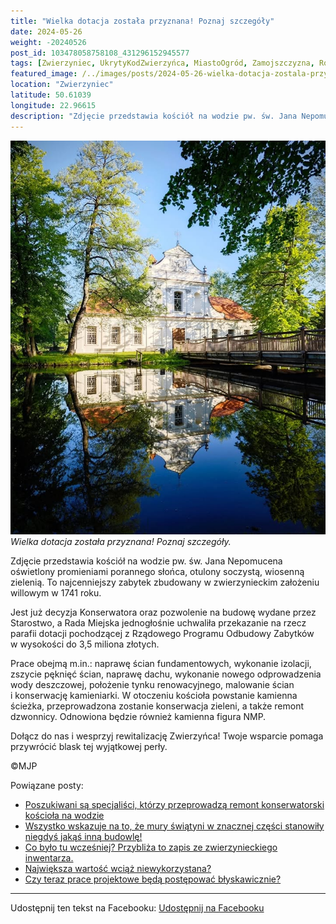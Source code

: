 ```yaml
---
title: "Wielka dotacja została przyznana! Poznaj szczegóły"
date: 2024-05-26
weight: -20240526
post_id: 103478058758108_431296152945577
tags: [Zwierzyniec, UkrytyKodZwierzyńca, MiastoOgród, Zamojszczyzna, Roztocze, Lubelskie, villarestituta, turystyka, dziedzictwo, zabytki, krajobrazy, TajemnicePrzeszłości, PodróżeWczasie, MagiczneMiejsce]
featured_image: /../images/posts/2024-05-26-wielka-dotacja-zostala-przyznana-poznaj-szczegoly.jpg
location: "Zwierzyniec"
latitude: 50.61039
longitude: 22.96615
description: "Zdjęcie przedstawia kościół na wodzie pw. św. Jana Nepomucena oświetlony promieniami porannego słońca, otulony soczystą, wiosenną zielenią. To najcenn..."
---
```


![Wielka dotacja została przyznana! Poznaj szczegóły.](/images/posts/2024-05-26-wielka-dotacja-zostala-przyznana-poznaj-szczegoly.jpg)
*Wielka dotacja została przyznana! Poznaj szczegóły.*

Zdjęcie przedstawia kościół na wodzie pw. św. Jana Nepomucena oświetlony promieniami porannego słońca, otulony soczystą, wiosenną zielenią. To najcenniejszy zabytek zbudowany w zwierzynieckim założeniu willowym w 1741 roku.

Jest już decyzja Konserwatora oraz pozwolenie na budowę wydane przez Starostwo, a Rada Miejska jednogłośnie uchwaliła przekazanie na rzecz parafii dotacji pochodzącej z Rządowego Programu Odbudowy Zabytków w wysokości do 3,5 miliona złotych.

Prace obejmą m.in.: naprawę ścian fundamentowych, wykonanie izolacji, zszycie pęknięć ścian, naprawę dachu, wykonanie nowego odprowadzenia wody deszczowej, położenie tynku renowacyjnego, malowanie ścian i konserwację kamieniarki.
W otoczeniu kościoła powstanie kamienna ścieżka, przeprowadzona zostanie konserwacja zieleni, a także remont dzwonnicy. Odnowiona będzie również kamienna figura NMP.

Dołącz do nas i wesprzyj rewitalizację Zwierzyńca!
Twoje wsparcie pomaga przywrócić blask tej wyjątkowej perły.



©MJP

Powiązane posty:
- [Poszukiwani są specjaliści, którzy przeprowadzą remont konserwatorski kościoła na wodzie](/posts/Poszukiwani-sa-specjalisci-ktorzy-przeprowadza-remont)
- [Wszystko wskazuje na to, że mury świątyni w znacznej części stanowiły niegdyś jakąś inną budowlę!](/posts/Wszystko-wskazuje-na-to-ze-mury-swiatyni-w-znacznej-czesci)
- [Co było tu wcześniej? Przybliża to zapis ze zwierzynieckiego inwentarza.](/posts/Co-bylo-tu-wczesniej-Przybliza-to-zapis-ze-zwierzynieckiego)
- [Największa wartość wciąż niewykorzystana?](/posts/Najwieksza-wartosc-wciaz-niewykorzystana)
- [Czy teraz prace projektowe będą postępować błyskawicznie?](/posts/Czy-teraz-prace-projektowe-beda-postepowac-blyskawicznie)


---

Udostępnij ten tekst na Facebooku:
[Udostępnij na Facebooku](https://www.facebook.com/sharer/sharer.php?u=https://stowarzyszeniewachniewskiej.pl/posts/Wielka-dotacja-zostala-przyznana-Poznaj-szczegoly)

<script type="application/ld+json">
{
  "@context": "https://schema.org",
  "@type": "BlogPosting",
  "headline": "Wielka dotacja została przyznana! Poznaj szczegóły.",
  "datePublished": "2024-05-26",
  "dateModified": "2024-05-26",
  "author": {
    "@type": "Person",
    "name": "Michał Jan Patyk"
  },
  "publisher": {
    "@type": "Organization",
    "name": "Stowarzyszenie im. Aleksandry Wachniewskiej",
    "logo": {
      "@type": "ImageObject",
      "url": "https://stowarzyszeniewachniewskiej.pl/images/logo/logo.svg"
    }
  },
  "mainEntityOfPage": {
    "@type": "WebPage",
    "@id": "https://stowarzyszeniewachniewskiej.pl/posts/Wielka-dotacja-zostala-przyznana-Poznaj-szczegoly"
  },
  "image": {
    "@type": "ImageObject",
    "url": "https://stowarzyszeniewachniewskiej.pl/images/posts/2024-05-26-wielka-dotacja-zostala-przyznana-poznaj-szczegoly.jpg"
  },
  "articleSection": "Dziedzictwo Kulturowe i Zabytki",
  "keywords": "Zwierzyniec, UkrytyKodZwierzyńca, MiastoOgród, Zamojszczyzna, Roztocze, Lubelskie, villarestituta, turystyka, dziedzictwo, zabytki, krajobrazy, TajemnicePrzeszłości, PodróżeWczasie, MagiczneMiejsce",
  "wordCount": 123,
  "articleBody": "Zdjęcie przedstawia kościół na wodzie pw. św. Jana Nepomucena oświetlony promieniami porannego słońca, otulony soczystą, wiosenną zielenią. To najcenniejszy zabytek zbudowany w zwierzynieckim założeniu willowym w 1741 roku.\n\nJest już decyzja Konserwatora oraz pozwolenie na budowę wydane przez Starostwo, a Rada Miejska jednogłośnie uchwaliła przekazanie na rzecz parafii dotacji pochodzącej z Rządowego Programu Odbudowy Zabytków w wysokości do 3,5 miliona złotych.\n\nPrace obejmą m.in.: naprawę ścian fundamentowych, wykonanie izolacji, zszycie pęknięć ścian, naprawę dachu, wykonanie nowego odprowadzenia wody deszczowej, położenie tynku renowacyjnego, malowanie ścian i konserwację kamieniarki.\nW otoczeniu kościoła powstanie kamienna ścieżka, przeprowadzona zostanie konserwacja zieleni, a także remont dzwonnicy. Odnowiona będzie również kamienna figura NMP.\n\nDołącz do nas i wesprzyj rewitalizację Zwierzyńca!\nTwoje wsparcie pomaga przywrócić blask tej wyjątkowej perły.\n\n             \n\n©MJP",
  "description": "Odkryj piękno Zwierzyńca i jego zabytki.",
  "copyrightHolder": {
    "@type": "Person",
    "name": "Michał Jan Patyk"
  }
}
</script>
<script type="application/ld+json">
{
  "@context": "https://schema.org",
  "@type": "BreadcrumbList",
  "itemListElement": [
    {
      "@type": "ListItem",
      "position": 1,
      "name": "Home",
      "item": "https://stowarzyszeniewachniewskiej.pl"
    },
    {
      "@type": "ListItem",
      "position": 2,
      "name": "posts",
      "item": "https://stowarzyszeniewachniewskiej.pl/posts"
    },
    {
      "@type": "ListItem",
      "position": 3,
      "name": "Wielka dotacja została przyznana! Poznaj szczegóły.",
      "item": "https://stowarzyszeniewachniewskiej.pl/posts/Wielka-dotacja-zostala-przyznana-Poznaj-szczegoly"
    }
  ]
}
</script>
